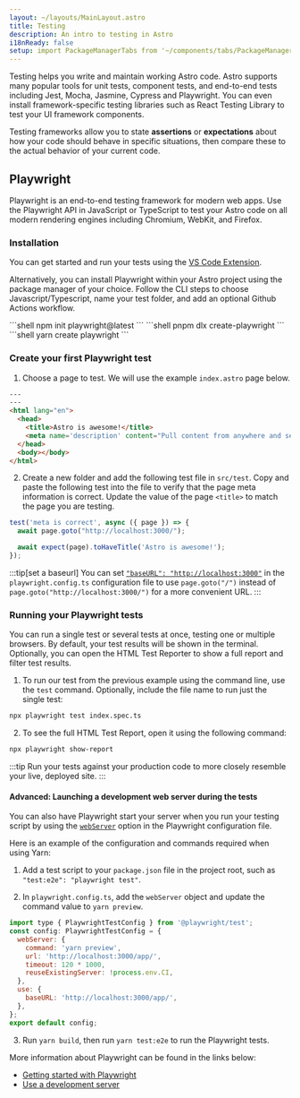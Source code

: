 ```yaml
---
layout: ~/layouts/MainLayout.astro
title: Testing
description: An intro to testing in Astro
i18nReady: false
setup: import PackageManagerTabs from '~/components/tabs/PackageManagerTabs.astro'
---
```


Testing helps you write and maintain working Astro code. Astro supports many popular tools for unit tests, component tests, and end-to-end tests including Jest, Mocha, Jasmine, Cypress and Playwright. You can even install framework-specific testing libraries such as React Testing Library to test your UI framework components.

Testing frameworks allow you to state **assertions** or **expectations** about how your code should behave in specific situations, then compare these to the actual behavior of your current code. 

## Playwright

Playwright is an end-to-end testing framework for modern web apps. Use the Playwright API in JavaScript or TypeScript to test your Astro code on all modern rendering engines including Chromium, WebKit, and Firefox.

### Installation

You can get started and run your tests using the [VS Code Extension](https://playwright.dev/docs/getting-started-vscode).

Alternatively, you can install Playwright within your Astro project using the package manager of your choice. Follow the CLI steps to choose Javascript/Typescript, name your test folder, and add an optional Github Actions workflow.

<PackageManagerTabs>
  <Fragment slot="npm">
  ```shell
  npm init playwright@latest
  ```
  </Fragment>
  <Fragment slot="pnpm">
  ```shell
  pnpm dlx create-playwright
  ```
  </Fragment>
  <Fragment slot="yarn">
  ```shell
  yarn create playwright
  ```
  </Fragment>
</PackageManagerTabs>

### Create your first Playwright test

1. Choose a page to test. We will use the example `index.astro` page below.

```html title="src/pages/index.astro"
---
---
<html lang="en">
  <head>
    <title>Astro is awesome!</title>
    <meta name='description' content="Pull content from anywhere and serve it fast with Astro's next-gen island architecture." />
  </head>
  <body></body>
</html>
```

2. Create a new folder and add the following test file in `src/test`. Copy and paste the following test into the file to verify that the page meta information is correct. Update the value of the page `<title>` to match the page you are testing. 

```jsx title="src/test/index.spec.ts" "Astro is awesome!"
test('meta is correct', async ({ page }) => {
  await page.goto("http://localhost:3000/");

  await expect(page).toHaveTitle('Astro is awesome!');
});
```

:::tip[set a baseurl]
You can set [`"baseURL": "http://localhost:3000"`](https://playwright.dev/docs/api/class-testoptions#test-options-base-url) in the `playwright.config.ts` configuration file to use `page.goto("/")` instead of `page.goto("http://localhost:3000/")` for a more convenient URL.
:::

### Running your Playwright tests

You can run a single test or several tests at once, testing one or multiple browsers. By default, your test results will be shown in the terminal. Optionally, you can open the HTML Test Reporter to show a full report and filter test results.

1. To run our test from the previous example using the command line, use the `test` command. Optionally, include the file name to run just the single test:

```sh
npx playwright test index.spec.ts
```

2. To see the full HTML Test Report, open it using the following command:
```sh
npx playwright show-report
```

:::tip
Run your tests against your production code to more closely resemble your live, deployed site. 
:::

#### Advanced: Launching a development web server during the tests

You can also have Playwright start your server when you run your testing script by using the [`webServer`](https://playwright.dev/docs/test-advanced#launching-a-development-web-server-during-the-tests) option in the Playwright configuration file. 

Here is an example of the configuration and commands required when using Yarn:

1. Add a test script to your `package.json` file in the project root, such as `"test:e2e": "playwright test"`. 

2. In `playwright.config.ts`, add the `webServer` object and update the command value to `yarn preview`. 

```js title="playwright.config.ts" ins={3-8} "yarn preview"
import type { PlaywrightTestConfig } from '@playwright/test';
const config: PlaywrightTestConfig = {
  webServer: {
    command: 'yarn preview',
    url: 'http://localhost:3000/app/',
    timeout: 120 * 1000,
    reuseExistingServer: !process.env.CI,
  },
  use: {
    baseURL: 'http://localhost:3000/app/',
  },
};
export default config;
```

3. Run `yarn build`, then run `yarn test:e2e` to run the Playwright tests.

More information about Playwright can be found in the links below:

- [Getting started with Playwright](https://playwright.dev/docs/intro)
- [Use a development server](https://playwright.dev/docs/test-advanced#launching-a-development-web-server-during-the-tests)
